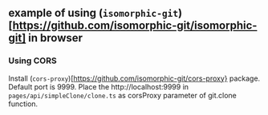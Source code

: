 ## example of using (`isomorphic-git`)[https://github.com/isomorphic-git/isomorphic-git] in browser

### Using CORS

Install (`cors-proxy`)[https://github.com/isomorphic-git/cors-proxy} package. Default port is 9999. Place the http://localhost:9999 in `pages/api/simpleClone/clone.ts` as corsProxy parameter of git.clone function.
